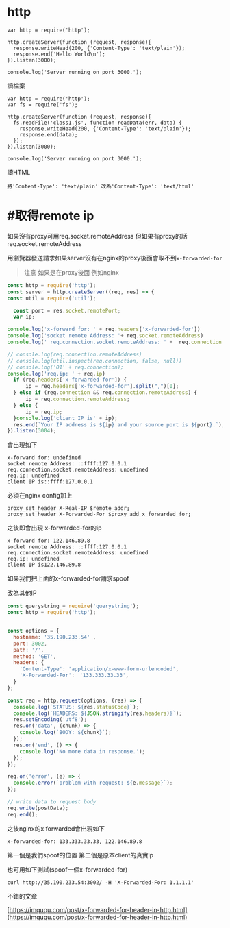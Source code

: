 # http

```
var http = require('http');

http.createServer(function (request, response){
  response.writeHead(200, {'Content-Type': 'text/plain'});
  response.end('Hello World\n');
}).listen(3000);

console.log('Server running on port 3000.');
```

讀檔案

```
var http = require('http');
var fs = require('fs');

http.createServer(function (request, response){
  fs.readFile('class1.js', function readData(err, data) {
    response.writeHead(200, {'Content-Type': 'text/plain'});
    response.end(data);
  });
}).listen(3000);

console.log('Server running on port 3000.');
```

讀HTML

```
將'Content-Type': 'text/plain' 改為'Content-Type': 'text/html'
```

# \#取得remote ip

如果沒有proxy可用req.socket.remoteAddress 但如果有proxy的話req.socket.remoteAddress

用瀏覽器發送請求如果server沒有在nginx的proxy後面會取不到`x-forwarded-for`

> 注意 如果是在proxy後面 例如nginx

```js
const http = require('http');
const server = http.createServer((req, res) => {
const util = require('util');

  const port = res.socket.remotePort;
  var ip;

console.log('x-forward for: ' + req.headers['x-forwarded-for'])
console.log('socket remote Address: '+ req.socket.remoteAddress)
console.log(' req.connection.socket.remoteAddress: ' +  req.connection.socket)

// console.log(req.connection.remoteAddress)
// console.log(util.inspect(req.connection, false, null))
// console.log('01' + req.connection);
console.log('req.ip: ' + req.ip)
  if (req.headers['x-forwarded-for']) {
      ip = req.headers['x-forwarded-for'].split(",")[0];
  } else if (req.connection && req.connection.remoteAddress) {
      ip = req.connection.remoteAddress;
  } else {
      ip = req.ip;
  }console.log('client IP is' + ip);
  res.end(`Your IP address is ${ip} and your source port is ${port}.`);
}).listen(3004);
```

會出現如下

```
x-forward for: undefined
socket remote Address: ::ffff:127.0.0.1
req.connection.socket.remoteAddress: undefined
req.ip: undefined
client IP is::ffff:127.0.0.1
```

必須在nginx config加上

```
proxy_set_header X-Real-IP $remote_addr;
proxy_set_header X-Forwarded-For $proxy_add_x_forwarded_for;
```

之後即會出現 x-forwarded-for的ip

```
x-forward for: 122.146.89.8
socket remote Address: ::ffff:127.0.0.1
req.connection.socket.remoteAddress: undefined
req.ip: undefined
client IP is122.146.89.8
```

如果我們把上面的x-forwarded-for請求spoof

改為其他IP

```js
const querystring = require('querystring');
const http = require('http');


const options = {
  hostname: '35.190.233.54' ,
  port: 3002,
  path: '/',
  method: 'GET',
  headers: {
    'Content-Type': 'application/x-www-form-urlencoded',
    'X-Forwarded-For':　'133.333.33.33',
  }
};

const req = http.request(options, (res) => {
  console.log(`STATUS: ${res.statusCode}`);
  console.log(`HEADERS: ${JSON.stringify(res.headers)}`);
  res.setEncoding('utf8');
  res.on('data', (chunk) => {
    console.log(`BODY: ${chunk}`);
  });
  res.on('end', () => {
    console.log('No more data in response.');
  });
});

req.on('error', (e) => {
  console.error(`problem with request: ${e.message}`);
});

// write data to request body
req.write(postData);
req.end();
```

之後nginx的x forwarded會出現如下

```
x-forwarded-for: 133.333.33.33, 122.146.89.8
```

第一個是我們spoof的位置 第二個是原本client的真實ip

也可用如下測試\(spoof一個x-forwarded-for\)

```
curl http://35.190.233.54:3002/ -H 'X-Forwarded-For: 1.1.1.1'
```

不錯的文章

[https://imququ.com/post/x-forwarded-for-header-in-http.html](https://imququ.com/post/x-forwarded-for-header-in-http.html)


